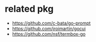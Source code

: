 # related pkg

- https://github.com/c-bata/go-prompt
- https://github.com/jroimartin/gocui
- https://github.com/nsf/termbox-go
